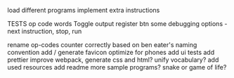 load different programs
implement extra instructions

TESTS op code words
Toggle output register btn
some debugging options - next instruction, stop, run

rename op-codes counter correctly based on ben eater's naming convention
add / generate favicon
optimize for phones
add ui tests
add prettier
improve webpack, generate css and html?
unify vocabulary?
add used resources
add readme
more sample programs?
snake or game of life?